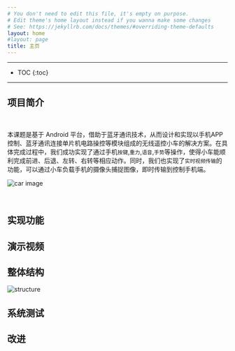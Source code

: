 ```yaml
---
# You don't need to edit this file, it's empty on purpose.
# Edit theme's home layout instead if you wanna make some changes
# See: https://jekyllrb.com/docs/themes/#overriding-theme-defaults
layout: home
#layout: page
title: 主页
---
```

---

* TOC
{:toc}

---

<!-- anchor -->

## 项目简介

<br/>

本课题是基于 Android 平台，借助于蓝牙通讯技术，从而设计和实现以手机APP控制、蓝牙通讯连接单片机电路操控等模块组成的无线遥控小车的解决方案。在具体完成过程中，我们成功实现了通过手机`按键`,`重力`,`语音`,`手势`等操作，使得小车能顺利完成前进、后退、左转、右转等相应动作。同时，我们也实现了`实时视频传输`的功能，可以通过小车负载手机的摄像头捕捉图像，即时传输到控制手机端。

![car image](/img/intro.jpg)

<br/>

## 实现功能



## 演示视频

<!-- <video src="{{site.cdn.url}}/video1.MTS" controls="true" width="300px"></video> -->

<!-- <br/> -->

<!-- <video src="/assets/video1.MTS" controls="true"></video> -->

## 整体结构

![structure](/img/structure.png)

## 系统测试

## 改进

<!-- ---

## 开发环境

---





自我评价：总体来说，我们达到了预期目标，并且在测试时顺利实现各个功能。

不足之处：直线行驶时微有偏差； 在局域网络信号较弱时视频欠缺流畅度； 控制端UI界面欠缺美观。

<video src="/img/video1.mp4" controls="true"></video> -->
